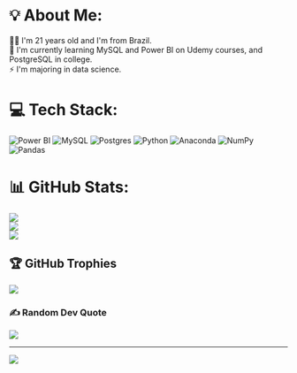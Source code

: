# 💡 About Me:
🐱‍👤 I'm 21 years old and I'm from Brazil.<br>🧠 I'm currently learning MySQL and Power BI on Udemy courses, and PostgreSQL in college.<br>⚡ I'm majoring in data science.<br>


# 💻 Tech Stack:
![Power BI](https://camo.githubusercontent.com/d10e346678b885e7ebed0f04e8a2e0874c276520997b070623819cfea2f02d8a/68747470733a2f2f696d672e736869656c64732e696f2f62616467652f706f7765725f62692d4632433831313f7374796c653d666f722d7468652d6261646765266c6f676f3d706f7765726269266c6f676f436f6c6f723d626c61636b) ![MySQL](https://img.shields.io/badge/mysql-%2300f.svg?style=for-the-badge&logo=mysql&logoColor=white) ![Postgres](https://img.shields.io/badge/postgres-%23316192.svg?style=for-the-badge&logo=postgresql&logoColor=white) <!--![MicrosoftSQLServer](https://img.shields.io/badge/Microsoft%20SQL%20Sever-CC2927?style=for-the-badge&logo=microsoft%20sql%20server&logoColor=white)--> ![Python](https://img.shields.io/badge/python-3670A0?style=for-the-badge&logo=python&logoColor=ffdd54) ![Anaconda](https://img.shields.io/badge/Anaconda-%2344A833.svg?style=for-the-badge&logo=anaconda&logoColor=white) ![NumPy](https://img.shields.io/badge/numpy-%23013243.svg?style=for-the-badge&logo=numpy&logoColor=white) ![Pandas](https://img.shields.io/badge/pandas-%23150458.svg?style=for-the-badge&logo=pandas&logoColor=white) <!--![R](https://img.shields.io/badge/r-%23276DC3.svg?style=for-the-badge&logo=r&logoColor=white)-->
# 📊 GitHub Stats:
![](https://github-readme-stats.vercel.app/api?username=vthbarros&theme=dracula&hide_border=false&include_all_commits=true&count_private=true)<br/>
![](https://github-readme-streak-stats.herokuapp.com/?user=vthbarros&theme=dracula&hide_border=false)<br/>
![](https://github-readme-stats.vercel.app/api/top-langs/?username=vthbarros&theme=dracula&hide_border=false&include_all_commits=true&count_private=true&layout=compact)

## 🏆 GitHub Trophies
![](https://github-profile-trophy.vercel.app/?username=vthbarros&theme=dracula&no-frame=false&no-bg=true&margin-w=4)

### ✍️ Random Dev Quote
![](https://quotes-github-readme.vercel.app/api?type=horizontal&theme=dark)

---
[![](https://visitcount.itsvg.in/api?id=vthbarros&icon=5&color=1)](https://visitcount.itsvg.in)

<!-- Proudly created with GPRM ( https://gprm.itsvg.in ) -->
